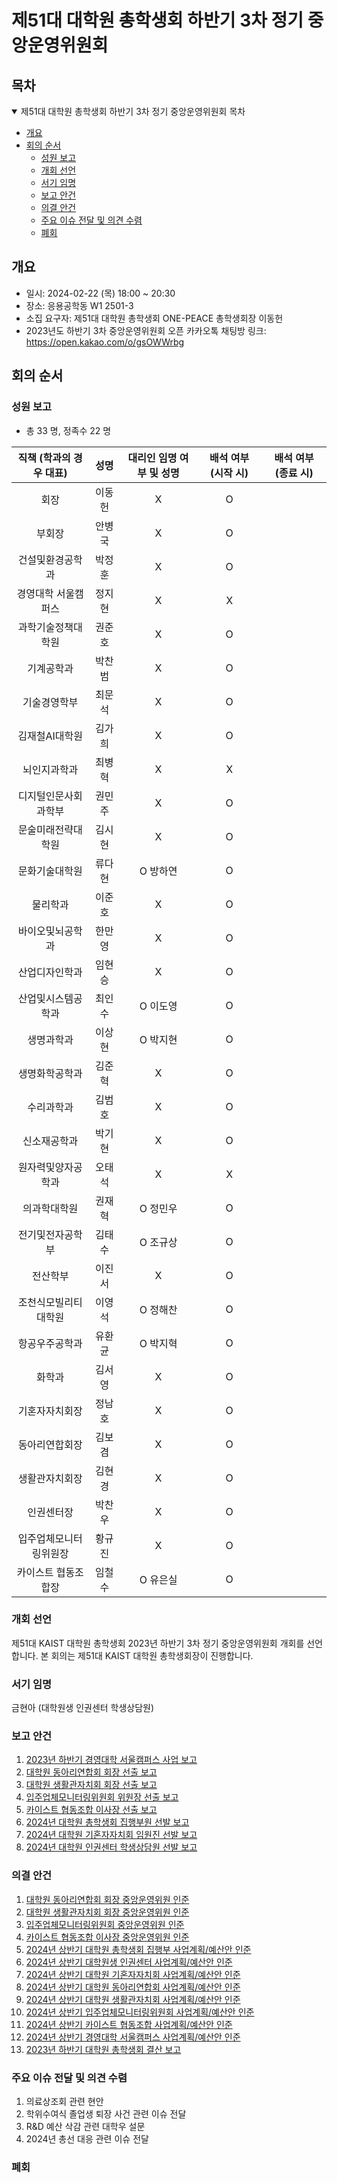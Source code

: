 제51대 대학원 총학생회 하반기 3차 정기 중앙운영위원회 
===

## 목차

<details open>
<summary>제51대 대학원 총학생회 하반기 3차 정기 중앙운영위원회 목차</summary>
  
- [개요](#개요) 
- [회의 순서](#회의-순서) 
	- [성원 보고](#성원-보고) 
	- [개회 선언](#개회-선언) 
	- [서기 임명](#서기-임명) 
	- [보고 안건](#보고-안건) 
	- [의결 안건](#의결-안건) 
	- [주요 이슈 전달 및 의견 수렴](#주요-이슈-전달-및-의견-수렴) 
	- [폐회](#폐회) 
</details>

## 개요 
- 일시: 2024-02-22 (목) 18:00 ~ 20:30
- 장소: 응용공학동 W1 2501-3
- 소집 요구자: 제51대 대학원 총학생회 ONE-PEACE 총학생회장 이동헌
- 2023년도 하반기 3차 중앙운영위원회 오픈 카카오톡 채팅방 링크: https://open.kakao.com/o/gsOWWrbg

## 회의 순서
### 성원 보고
- 총 33 명, 정족수 22 명  

| 직책 (학과의 경우 대표) | 성명 | 대리인 임명 여부 및 성명 | 배석 여부 (시작 시) | 배석 여부 (종료 시) |
|:---:|:---:|:---:|:---:|:---:|
| 회장 | 이동헌 |X|O||
| 부회장 | 안병국 |X|O||
| 건설및환경공학과 | 박정훈 |X|O||
| 경영대학 서울캠퍼스 | 정지현 |X|X||
| 과학기술정책대학원 | 권준호 |X|O||
| 기계공학과 | 박찬범 |X|O||
| 기술경영학부 | 최문석 |X|O||
| 김재철AI대학원 | 김가희 |X|O||
| 뇌인지과학과 | 최병혁 |X|X||
| 디지털인문사회과학부 | 권민주 |X|O||
| 문술미래전략대학원 | 김시현 |X|O||
| 문화기술대학원 | 류다현 | O 방하연 |O||
| 물리학과 | 이준호 |X|O||
| 바이오및뇌공학과 | 한만영 |X|O||
| 산업디자인학과 | 임현승 |X|O||
| 산업및시스템공학과 | 최인수 | O 이도영 |O||
| 생명과학과 | 이상현 | O 박지현 |O||
| 생명화학공학과 | 김준혁 |X|O||
| 수리과학과 | 김범호 |X|O||
| 신소재공학과 | 박기현 |X|O||
| 원자력및양자공학과 | 오태석 |X|X||
| 의과학대학원 | 권재혁 | O 정민우 |O||
| 전기및전자공학부 | 김태수 | O 조규상 |O||
| 전산학부 | 이진서 |X|O||
| 조천식모빌리티대학원 | 이영석 | O 정해찬 |O||
| 항공우주공학과 | 유환균 | O 박지혁 |O||
| 화학과 | 김서영 |X|O||
| 기혼자자치회장 | 정남호 |X|O||
| 동아리연합회장 | 김보겸 |X|O||
| 생활관자치회장 | 김현경 |X|O||
| 인권센터장 | 박찬우 |X|O||
| 입주업체모니터링위원장 | 황규진 |X|O||
| 카이스트 협동조합장 | 임철수 | O 유은실 |O||

### 개회 선언
제51대 KAIST 대학원 총학생회 2023년 하반기 3차 정기 중앙운영위원회 개회를 선언합니다. 본 회의는 제51대 KAIST 대학원 총학생회장이 진행합니다.

### 서기 임명
금현아 (대학원생 인권센터 학생상담원)

### 보고 안건
1. [2023년 하반기 경영대학 서울캠퍼스 사업 보고](보고안건/경영대학_사업보고.md) 
2. [대학원 동아리연합회 회장 선출 보고](보고안건/동연_선출보고.md)
3. [대학원 생활관자치회 회장 선출 보고](보고안건/생자회_선출보고.md)
4. [입주업체모니터링위원회 위원장 선출 보고](보고안건/입모위_선출보고.md)
5. [카이스트 협동조합 이사장 선출 보고](보고안건/협동조합_선출보고.md)
6. [2024년 대학원 총학생회 집행부원 선발 보고](보고안건/원총_집행부.md)
7. [2024년 대학원 기혼자자치회 임원진 선발 보고](보고안건/기자회_임원진.md)
8. [2024년 대학원 인권센터 학생상담원 선발 보고](보고안건/인권센터_학생상담원.md)

### 의결 안건
1. [대학원 동아리연합회 회장 중앙운영위원 인준](의결안건/동연/동연_중운위원.md) 
2. [대학원 생활관자치회 회장 중앙운영위원 인준](의결안건/생자회/생자회_중운위원.md)
3. [입주업체모니터링위원회 중앙운영위원 인준](의결안건/입모위/입모위_중운위원.md)
4. [카이스트 협동조합 이사장 중앙운영위원 인준](의결안건/협동조합/협동조합_중운위원.md)
5. [2024년 상반기 대학원 총학생회 집행부 사업계획/예산안 인준](의결안건/원총/원총_사업계획.md)
6. [2024년 상반기 대학원생 인권센터 사업계획/예산안 인준](의결안건/인권센터/인권센터_사업계획.md) 
7. [2024년 상반기 대학원 기혼자자치회 사업계획/예산안 인준](의결안건/기자회/기자회_사업계획.md) 
8. [2024년 상반기 대학원 동아리연합회 사업계획/예산안 인준](의결안건/동연/동연_사업계획.md) 
9. [2024년 상반기 대학원 생활관자치회 사업계획/예산안 인준](의결안건/생자회/생자회_사업계획.md)
10. [2024년 상반기 입주업체모니터링위원회 사업계획/예산안 인준](의결안건/입모위/입모위_사업계획.md)
11. [2024년 상반기 카이스트 협동조합 사업계획/예산안 인준](의결안건/협동조합/협동조합_사업계획.md)
12. [2024년 상반기 경영대학 서울캠퍼스 사업계획/예산안 인준](의결안건/경영대학/경영대학_사업계획.md)
13. [2023년 하반기 대학원 총학생회 결산 보고](의결안건/하반기총학생회결산.md)

### 주요 이슈 전달 및 의견 수렴
1. 의료상조회 관련 현안
2. 학위수여식 졸업생 퇴장 사건 관련 이슈 전달
3. R&D 예산 삭감 관련 대학우 설문
4. 2024년 총선 대응 관련 이슈 전달

### 폐회

